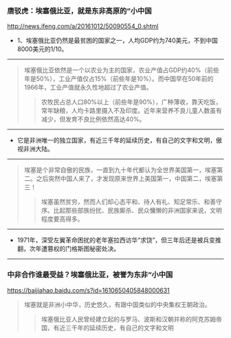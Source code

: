 ### 唐驳虎：埃塞俄比亚，就是东非高原的“小中国
http://news.ifeng.com/a/20161012/50090554_0.shtml
- 1、埃塞俄比亚仍然是最贫困的国家之一，人均GDP约为740美元，不到中国8000美元的1/10。
---
>埃塞俄比亚依然是一个以农业为主的国家，农业产值占GDP约40%（前些年是50%），工业产值仅占15%（前些年是10%）。而中国早在50年前的1966年，工业产值就永久性地超过了农业产值。
>>农牧民占总人口80%以上（前些年是90%），广种薄收，靠天吃饭，常年缺粮，人均卡路里摄入不及印度。近年来营养不良儿童人数虽有减少，但发育不良比例依然高达40%。
---
- 它是非洲唯一的独立国家，有近三千年的延续历史，有自己的文字和文明，傲视非洲大陆。
---
>埃塞是个非常自傲的民族，一直到九十年代都认为全世界美国第一，埃塞第二。之后突然中国人来了，才发现原来世界上美国第一，中国第二，埃塞第三！
>>埃塞虽然贫穷，然而人们却心态平和、待人有礼、知足常乐、和善守序。比起那些部族纷扰、民族厮杀、民众慵懒的非洲国家来说，文明程度要高得多。
---
- 1971年，深受左翼革命困扰的老年塞拉西访华“求饶”，但三年后还是被兵变推翻，次年遭篡权的门格斯图秘密处决。
---
### 中非合作谁最受益？埃塞俄比亚，被誉为东非“小中国
https://baijiahao.baidu.com/s?id=1610650405848000631
>埃塞就是非洲小中华，历史悠久，有跟中国类似的中央集权王朝政治。
>>埃塞俄比亚人民曾经建立起的与罗马、波斯和汉朝并称的阿克苏姆帝国，有近三千年的延续历史，有自己的文字和文明